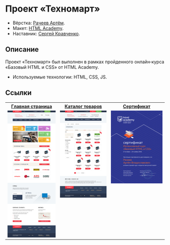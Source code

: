 # Проект «Техномарт»

* Вёрстка: [Рачеев Артём](https://github.com/cannaxus).
* Макет: [HTML Academy](https://htmlacademy.ru).
* Наставник: [Сергей Кравченко](https://github.com/sergeykravchenko).

## Описание
Проект «Техномарт» был выполнен в рамках пройденного онлайн‑курса «Базовый HTML и CSS» от HTML Academy.

* Используемые технологии: HTML, CSS, JS.

## Ссылки

<table>
  <tr>
  <th><a href="https://cannaxus.github.io/250035-technomart/index.html">Главная страница</a></th>
  <th><a href="https://cannaxus.github.io/250035-technomart/catalog.html">Каталог товаров</a></th>
  <th><a href="https://raw.githubusercontent.com/Cannaxus/250035-technomart/master/img/preview_sertification.jpg">Сертификат</a></th>
  </tr>
  <tr valign="top">
    <td>
      <a href="https://raw.githubusercontent.com/Cannaxus/250035-technomart/master/img/preview_index.jpg" target="_blank">
        <img src="https://raw.githubusercontent.com/Cannaxus/250035-technomart/master/img/preview_index.jpg" width="260" alt="Главная страница">
      </a>
    </td>
    <td>
      <a href="https://raw.githubusercontent.com/Cannaxus/250035-technomart/master/img/preview_catalog.jpg" target="_blank"><img src="https://raw.githubusercontent.com/Cannaxus/250035-technomart/master/img/preview_catalog.jpg" width="260" alt="Страница каталог товаров"></a>
    </td>
    <td>
      <a href="https://raw.githubusercontent.com/Cannaxus/250035-technomart/master/img/preview_sertification.jpg" target="_blank"><img src="https://raw.githubusercontent.com/Cannaxus/250035-technomart/master/img/preview_sertification.jpg" width="260" alt="Страница каталог товаров"></a>
    </td>
  </tr>
</table>

